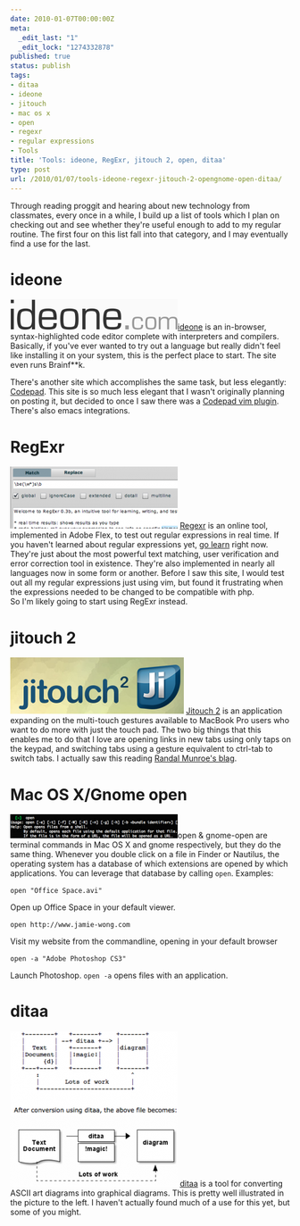 ```yaml
---
date: 2010-01-07T00:00:00Z
meta:
  _edit_last: "1"
  _edit_lock: "1274332878"
published: true
status: publish
tags:
- ditaa
- ideone
- jitouch
- mac os x
- open
- regexr
- regular expressions
- Tools
title: 'Tools: ideone, RegExr, jitouch 2, open, ditaa'
type: post
url: /2010/01/07/tools-ideone-regexr-jitouch-2-opengnome-open-ditaa/
---
```


Through reading proggit and hearing about new technology from classmates, every 
once in a while, I build up a list of tools which I plan on checking out and see 
whether they're useful enough to add to my regular routine. The first four on 
this list fall into that category, and I may eventually find a use for the last.

ideone
======

<img src="/images/ideone.png" class="inline"/><a 
href="http://www.ideone.com">ideone</a> is an in-browser, syntax-highlighted 
code editor complete with interpreters and compilers. Basically, if you've ever 
wanted to try out a language but really didn't feel like installing it on your 
system, this is the perfect place to start. The site even runs Brainf**k. 

There's another site which accomplishes the same task, but less elegantly: <a 
href="http://codepad.org/">Codepad</a>. This site is so much less elegant that I 
wasn't originally planning on posting it, but decided to once I saw there was a 
<a href="http://www.vim.org/scripts/script.php?script_id=2298">Codepad vim 
plugin</a>. There's also emacs integrations.

RegExr
======

<img src="/images/regexr-300x111.png" class="inline"/> <a 
href="http://gskinner.com/RegExr/">Regexr</a> is an online tool, implemented in 
Adobe Flex, to test out regular expressions in real time. If you haven't learned 
about regular expressions yet, <a href="http://www.regular-expressions.info/">go 
learn</a> right now. They're just about the most powerful text matching, user 
verification and error correction tool in existence. They're also implemented in 
nearly all languages now in some form or another. Before I saw this site, I 
would test out all my regular expressions just using vim, but found it 
frustrating when the expressions needed to be changed to be compatible with php.  
So I'm likely going to start using RegExr instead.

jitouch 2
=========

<img src="/images/jitouch2.png" class="inline"/> <a 
href="http://www.jitouch.com/">Jitouch 2</a> is an application expanding on the 
multi-touch gestures available to MacBook Pro users who want to do more with 
just the touch pad. The two big things that this enables me to do that I love 
are opening links in new tabs using only taps on the keypad, and switching tabs 
using a gesture equivalent to ctrl-tab to switch tabs. I actually saw this 
reading <a href="http://blag.xkcd.com/">Randal Munroe's blag</a>.

Mac OS X/Gnome open
===================

<img src="/images/osx-open.png" class="inline"/>open & gnome-open are terminal 
commands in Mac OS X and gnome respectively, but they do the same thing. 
Whenever you double click on a file in Finder or Nautilus, the operating system 
has a database of which extensions are opened by which applications. You can 
leverage that database by calling `open`. Examples:

    open "Office Space.avi"

Open up Office Space in your default viewer.

    open http://www.jamie-wong.com

Visit my website from the commandline, opening in your default browser

    open -a "Adobe Photoshop CS3"

Launch Photoshop. `open -a` opens files with an application.

ditaa
=====

<img src="/images/ditaa.png" class="inline"/> <a 
href="http://ditaa.sourceforge.net/">ditaa</a> is a tool for converting ASCII 
art diagrams into graphical diagrams. This is pretty well illustrated in the 
picture to the left. I haven't actually found much of a use for this yet, but 
some of you might.

<div style='clear:both; height: 10px'></div>
